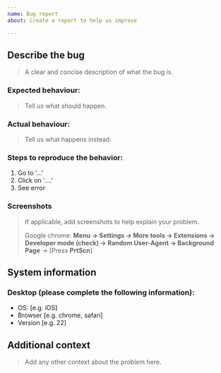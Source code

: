 ```yaml
---
name: Bug report
about: Create a report to help us improve

---
```


## Describe the bug

> A clear and concise description of what the bug is.

### Expected behaviour:

> Tell us what should happen.

### Actual behaviour:

> Tell us what happens instead.

### Steps to reproduce the behavior:

 1. Go to '...'
 2. Click on '....'
 3. See error

### Screenshots

> If applicable, add screenshots to help explain your problem.
>
> Google chrome: **Menu &rarr; Settings &rarr; More tools &rarr; Extensions &rarr; Developer mode (check) &rarr; Random User-Agent &rarr; Background Page** &rarr; [Press **PrtScn**]

## System information

### Desktop (please complete the following information):

 - OS: [e.g. iOS]
 - Browser [e.g. chrome, safari]
 - Version [e.g. 22]

## Additional context

> Add any other context about the problem here.
